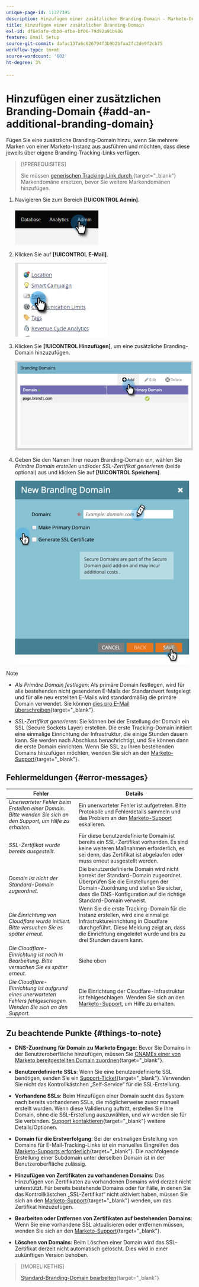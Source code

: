 ```yaml
---
unique-page-id: 11377395
description: Hinzufügen einer zusätzlichen Branding-Domain - Marketo-Dokumente - Produktdokumentation
title: Hinzufügen einer zusätzlichen Branding-Domain
exl-id: df6e5afe-dbb0-4fbe-bf06-79d92a91b986
feature: Email Setup
source-git-commit: dafac137a6c626794f3b9b2bfaa2fc2de9f2cb75
workflow-type: tm+mt
source-wordcount: '602'
ht-degree: 3%

---
```


# Hinzufügen einer zusätzlichen Branding-Domain {#add-an-additional-branding-domain}

Fügen Sie eine zusätzliche Branding-Domain hinzu, wenn Sie mehrere Marken von einer Marketo-Instanz aus ausführen und möchten, dass diese jeweils über eigene Branding-Tracking-Links verfügen.

>[!PREREQUISITES]
>
>Sie müssen [ generischen Tracking-Link durch ](/help/marketo/product-docs/administration/email-setup/add-multiple-branding-domains/edit-your-default-branding-domain.md){target="_blank"} Markendomäne ersetzen, bevor Sie weitere Markendomänen hinzufügen.

1. Navigieren Sie zum Bereich **[!UICONTROL Admin]**.

   ![](assets/add-an-additional-branding-domain-1.png)

1. Klicken Sie auf **[!UICONTROL E-Mail]**.

   ![](assets/add-an-additional-branding-domain-2.png)

1. Klicken Sie **[!UICONTROL Hinzufügen]**, um eine zusätzliche Branding-Domain hinzuzufügen.

   ![](assets/add-an-additional-branding-domain-3.png)

1. Geben Sie den Namen Ihrer neuen Branding-Domain ein, wählen Sie _Primäre Domain erstellen_ und/oder _SSL-Zertifikat generieren_ (beide optional) aus und klicken Sie auf **[!UICONTROL Speichern]**.

   ![](assets/add-an-additional-branding-domain-4.png)

>[!NOTE]
>
>* _Als Primäre Domain festlegen_: Als primäre Domain festlegen, wird für alle bestehenden nicht gesendeten E-Mails der Standardwert festgelegt und für alle neu erstellten E-Mails wird standardmäßig die primäre Domain verwendet. Sie können [dies pro E-Mail überschreiben](/help/marketo/product-docs/administration/email-setup/add-multiple-branding-domains/overwrite-primary-domain-for-emails.md){target="_blank"}.
>
>* _SSL-Zertifikat generieren_: Sie können bei der Erstellung der Domain ein SSL (Secure Sockets Layer) erstellen. Die erste Tracking-Domain initiiert eine einmalige Einrichtung der Infrastruktur, die einige Stunden dauern kann. Sie werden nach Abschluss benachrichtigt, und Sie können dann die erste Domain einrichten. Wenn Sie SSL zu Ihren bestehenden Domains hinzufügen möchten, wenden Sie sich an den [Marketo-Support](https://nation.marketo.com/t5/support/ct-p/Support){target="_blank"}.

## Fehlermeldungen {#error-messages}

<table><thead>
  <tr>
    <th>Fehler</th>
    <th>Details</th>
  </tr></thead>
<tbody>
  <tr>
    <td><i>Unerwarteter Fehler beim Erstellen einer Domain. Bitte wenden Sie sich an den Support, um Hilfe zu erhalten.</i></td>
    <td>Ein unerwarteter Fehler ist aufgetreten. Bitte Protokolle und Fehlerdetails sammeln und das Problem an den <a href="https://nation.marketo.com/t5/support/ct-p/Support" target="_blank">Marketo-Support</a> eskalieren.</td>
  </tr>
  <tr>
    <td><i>SSL-Zertifikat wurde bereits ausgestellt.</i></td>
    <td>Für diese benutzerdefinierte Domain ist bereits ein SSL-Zertifikat vorhanden. Es sind keine weiteren Maßnahmen erforderlich, es sei denn, das Zertifikat ist abgelaufen oder muss erneut ausgestellt werden.</td>
  </tr>
  <tr>
    <td><i>Domain ist nicht der Standard-Domain zugeordnet.</i></td>
    <td>Die benutzerdefinierte Domain wird nicht korrekt der Standard-Domain zugeordnet. Überprüfen Sie die Einstellungen der Domain-Zuordnung und stellen Sie sicher, dass die DNS-Konfiguration auf die richtige Standard-Domain verweist.</td>
  </tr>
  <tr>
    <td><i>Die Einrichtung von Cloudflare wurde initiiert. Bitte versuchen Sie es später erneut.</i></td>
    <td>Wenn Sie die erste Tracking-Domain für die Instanz erstellen, wird eine einmalige Infrastruktureinrichtung in Cloudfare durchgeführt. Diese Meldung zeigt an, dass die Einrichtung eingeleitet wurde und bis zu drei Stunden dauern kann.</td>
  </tr>
  <tr>
    <td><i>Die Cloudflare-Einrichtung ist noch in Bearbeitung. Bitte versuchen Sie es später erneut.</i></td>
    <td>Siehe oben</td>
  </tr>
  <tr>
    <td><i>Die Cloudflare-Einrichtung ist aufgrund eines unerwarteten Fehlers fehlgeschlagen. Wenden Sie sich an den Support.</i></td>
    <td>Die Einrichtung der Cloudfare-Infrastruktur ist fehlgeschlagen. Wenden Sie sich an den <a href="https://nation.marketo.com/t5/support/ct-p/Support" target="_blank">Marketo-Support</a>, um Hilfe zu erhalten.</td>
  </tr>
</tbody></table>

## Zu beachtende Punkte {#things-to-note}

* **DNS-Zuordnung für Domain zu Marketo Engage**: Bevor Sie Domains in der Benutzeroberfläche hinzufügen, müssen Sie [CNAMEs einer von Marketo bereitgestellten Domain zuordnen](https://experienceleague.adobe.com/de/docs/marketo/using/getting-started/initial-setup/setup-steps#customize-your-landing-page-urls-with-a-cname){target="_blank"}.

* **Benutzerdefinierte SSLs**: Wenn Sie eine benutzerdefinierte SSL benötigen, senden Sie ein [Support-Ticket](https://nation.marketo.com/t5/support/ct-p/Support){target="_blank"}. Verwenden Sie nicht das Kontrollkästchen „Self-Service“ für die SSL-Erstellung.

* **Vorhandene SSLs**: Beim Hinzufügen einer Domain sucht das System nach bereits vorhandenen SSLs, die möglicherweise zuvor manuell erstellt wurden. Wenn diese Validierung auftritt, erstellen Sie Ihre Domain, ohne die SSL-Erstellung auszuwählen, und wir werden sie für Sie verbinden. [Support kontaktieren](https://nation.marketo.com/t5/support/ct-p/Support){target="_blank"} weitere Details/Optionen.

* **Domain für die Erstverfolgung**: Bei der erstmaligen Erstellung von Domains für E-Mail-Tracking-Links ist ein manuelles Eingreifen des [Marketo-Supports erforderlich](https://nation.marketo.com/t5/support/ct-p/Support){target="_blank"}. Die nachfolgende Erstellung einer Subdomain unter derselben Domain ist in der Benutzeroberfläche zulässig.

* **Hinzufügen von Zertifikaten zu vorhandenen Domains**: Das Hinzufügen von Zertifikaten zu vorhandenen Domains wird derzeit nicht unterstützt. Für bereits bestehende Domains oder für Fälle, in denen Sie das Kontrollkästchen „SSL-Zertifikat“ nicht aktiviert haben, müssen Sie sich an den [Marketo-Support](https://nation.marketo.com/t5/support/ct-p/Support){target="_blank"} wenden, um das Zertifikat hinzuzufügen.

* **Bearbeiten oder Entfernen von Zertifikaten auf bestehenden Domains**: Wenn Sie eine vorhandene SSL aktualisieren oder entfernen müssen, wenden Sie sich an den [Marketo-Support](https://nation.marketo.com/t5/support/ct-p/Support){target="_blank"}.

* **Löschen von Domains**: Beim Löschen einer Domain wird das SSL-Zertifikat derzeit nicht automatisch gelöscht. Dies wird in einer zukünftigen Version behoben.

>[!MORELIKETHIS]
>
>[Standard-Branding-Domain bearbeiten](/help/marketo/product-docs/administration/email-setup/add-multiple-branding-domains/edit-your-default-branding-domain.md){target="_blank"}
